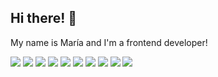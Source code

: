 ## Hi there! 👋

My name is María and I'm a frontend developer!  

<img src="https://img.shields.io/badge/html5%20-%230299A3.svg?&style=flat&logo=html5&logoColor=white"/> <img src="https://img.shields.io/badge/css3%20-%230299A3.svg?&style=flat&logo=css3&logoColor=white"/> <img src="https://img.shields.io/badge/SASS%20-0299A3.svg?&style=flat&logo=SASS&logoColor=white"/>
 <img src="https://img.shields.io/badge/javascript%20-%230299A3.svg?&style=flat&logo=javascript&logoColor=white"/> <img src="https://img.shields.io/badge/react%20-%230299A3.svg?&style=flat&logo=react&logoColor=white"/> <img src="https://img.shields.io/badge/next.js%20-%230299A3.svg?&style=flat&logo=react&logoColor=white"/> <img src="https://img.shields.io/badge/typescript%20-%230299A3.svg?&style=flat&logo=typescript&logoColor=white"/> <img src="https://img.shields.io/badge/graphQL%20-%230299A3.svg?&style=flat&logo=graphql&logoColor=white"/> <img src="https://img.shields.io/badge/styledComponents%20-%230299A3.svg?&style=flat&logo=styledcomponents&logoColor=white"/>
 <img src="https://img.shields.io/badge/storybook%20-%230299A3.svg?&style=flat&logo=storybook&logoColor=white"/>
